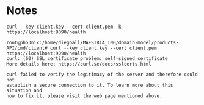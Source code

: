 # Notes

    curl --key client.key --cert client.pem -k https://localhost:9090/health

    root@pho3nix:/home/diegoall/MAESTRIA_ING/domain-model/products-API/cmd/client# curl --key client.key --cert client.pem  https://localhost:9090/health
    curl: (60) SSL certificate problem: self-signed certificate
    More details here: https://curl.se/docs/sslcerts.html

    curl failed to verify the legitimacy of the server and therefore could not
    establish a secure connection to it. To learn more about this situation and
    how to fix it, please visit the web page mentioned above.


    

